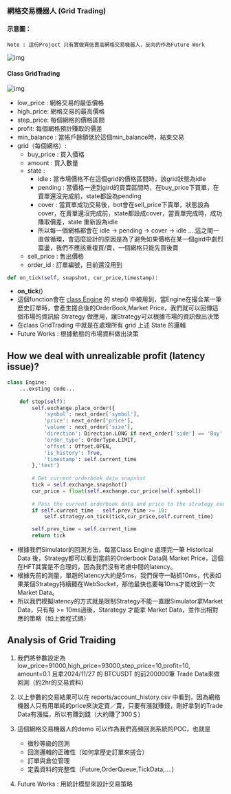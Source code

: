 ### 網格交易機器人 (Grid Trading)

#### 示意圖：

    Note : 這份Project 只有實做買低賣高網格交易機器人，反向的作為Future Work

![img](https://imgur.com/ZbAKQLz.png)

#### Class GridTrading

![img](https://imgur.com/R5I6ILC.png)

* low_price : 網格交易的最低價格
* high_price: 網格交易的最高價格
* step_price: 每個網格的價格區間
* profit: 每個網格預計賺取的價差
* min_balance : 當帳戶餘額低於這個min_balance時，結束交易
* grid（每個網格）:
  * buy_price : 買入價格
  * amount : 買入數量
  * state :
    * idle : 當市場價格不在這個grid的價格區間時，該grid狀態為idle
    * pending : 當價格一達到gird的買賣區間時，在buy_price下買單，在買單還沒完成前，state都設為pending
    * cover : 當買單成功交易後，bot會在sell_price下賣單，狀態設為cover，在賣單還沒完成前，state都設成cover，當賣單完成時，成功賺取價差，state 重新設為idle
    * 所以每一個網格都會在 idle -> pending -> cover -> idle ....這之間一直做循環，會這麼設計的原因是為了避免如果價格在某一個gird中劇烈震盪，我們不應該重複買/賣，一個網格只能先買後賣
  * sell_price : 售出價格
  * order_id : 訂單編號，目前還沒用到

```python
def on_tick(self, snapshot, cur_price,timestamp):
```

* **on_tick**()
* 這個function會在 [class Engine](./Engine.md) 的 step() 中被用到，當Engine在撮合某一筆歷史訂單時，會產生搓合後的OrderBook,Market Price，我們就可以回傳這個市場的資訊給 Strategy 做應用，讓Strategy可以根據市場的資訊做出決策
* 在class GridTrading 中就是在處理所有 grid 上述 State 的邏輯
* Future Works : 根據動態的市場資料做出決策

## How we deal with unrealizable profit (latency issue)?

```python
class Engine: 
    ...exsting code...
  
    def step(self):
        self.exchange.place_order({
            'symbol': next_order['symbol'],
            'price': next_order['price'],
            'volume': next_order['size'],
            'direction': Direction.LONG if next_order['side'] == 'Buy' else Direction.SHORT,
            'order_type': OrderType.LIMIT,
            'offset': Offset.OPEN,
            'is_history': True,
            'timestamp': self.current_time
        },'test')
    
        # Get current orderbook data snapshot
        tick = self.exchange.snapshot()
        cur_price = float(self.exchange.cur_price[self.symbol])
    
        # Pass the current orderbook data and price to the strategy every 10 milliseconds
        if self.current_time - self.prev_time >= 10:
            self.strategy.on_tick(tick,cur_price,self.current_time)

        self.prev_time = self.current_time
        return tick

```

* 根據我們Simulator的回測方法，每當Class Engine 處理完一筆 Historical Data 後，Strategy都可以看到當前的Orderbook Data與 Market Price，這個在HFT其實是不合理的，因為我們沒有考慮中間的latency。
* 根據先前的測量，單趟的latency大約是5ms，我們保守一點抓10ms，代表如果某個Strategy持續聽在WebSocket，那他最快也要每10ms才能收到一次Market Data。
* 所以我們模擬latency的方式就是限制Strategy不能一直跟Simulator拿Market Data，只有每 >= 10ms過後，Starategy 才能拿 Market Data，並作出相對應的策略（如上面程式碼）

## Analysis of Grid Traiding

1. 我們將參數設定為 low_price=91000,high_price=93000,step_price=10,profit=10, amount=0.1 且拿2024/11/27 的 BTCUSDT 的前200000筆 Trade Data來做回測（約2hr的交易資料)
2. 以上參數的交易結果可以在 reports/account_history.csv 中看到，因為網格機器人只有用單純的price來決定買／賣，只要有漲就賺錢，剛好拿到的Trade Data有漲幅，所以有賺到錢（大約賺了300＄)
3. 這個網格交易機器人的demo 可以作為我們高頻回測系統的POC，也就是

   * 微秒等級的回測
   * 回測邏輯的正確性（如何拿歷史訂單來搓合）
   * 訂單與倉位管理
   * 定義資料的完整性（Future,OrderQueue,TickData,....)
4. Future Works : 用統計模型來設計交易策略
